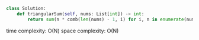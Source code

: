 ```python
class Solution:
    def triangularSum(self, nums: List[int]) -> int:
        return sum(n * comb(len(nums) - 1, i) for i, n in enumerate(nums)) % 10
```

time complexity: O(N)
space complexity: O(N)